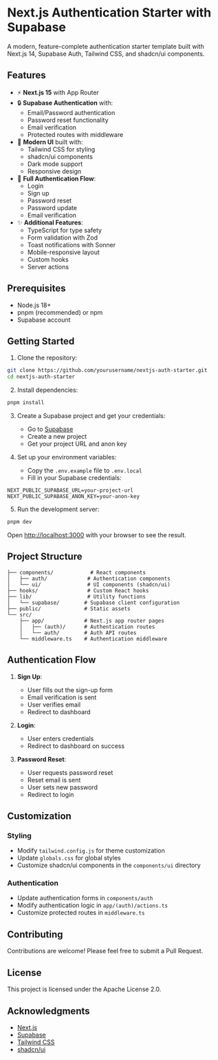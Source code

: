 # Next.js Authentication Starter with Supabase

A modern, feature-complete authentication starter template built with Next.js 14, Supabase Auth, Tailwind CSS, and shadcn/ui components.

## Features

- ⚡ **Next.js 15** with App Router
- 🔒 **Supabase Authentication** with:
  - Email/Password authentication
  - Password reset functionality
  - Email verification
  - Protected routes with middleware
- 🎨 **Modern UI** built with:
  - Tailwind CSS for styling
  - shadcn/ui components
  - Dark mode support
  - Responsive design
- 📱 **Full Authentication Flow**:
  - Login
  - Sign up
  - Password reset
  - Password update
  - Email verification
- ✨ **Additional Features**:
  - TypeScript for type safety
  - Form validation with Zod
  - Toast notifications with Sonner
  - Mobile-responsive layout
  - Custom hooks
  - Server actions

## Prerequisites

- Node.js 18+ 
- pnpm (recommended) or npm
- Supabase account

## Getting Started

1. Clone the repository:
```bash
git clone https://github.com/yourusername/nextjs-auth-starter.git
cd nextjs-auth-starter
```

2. Install dependencies:
```bash
pnpm install
```

3. Create a Supabase project and get your credentials:
   - Go to [Supabase](https://supabase.com)
   - Create a new project
   - Get your project URL and anon key

4. Set up your environment variables:
   - Copy the `.env.example` file to `.env.local`
   - Fill in your Supabase credentials:
```env
NEXT_PUBLIC_SUPABASE_URL=your-project-url
NEXT_PUBLIC_SUPABASE_ANON_KEY=your-anon-key
```

5. Run the development server:
```bash
pnpm dev
```

Open [http://localhost:3000](http://localhost:3000) with your browser to see the result.

## Project Structure

```
├── components/            # React components
│   ├── auth/             # Authentication components
│   └── ui/               # UI components (shadcn/ui)
├── hooks/                # Custom React hooks
├── lib/                  # Utility functions
│   └── supabase/        # Supabase client configuration
├── public/              # Static assets
└── src/
    ├── app/             # Next.js app router pages
    │   ├── (auth)/      # Authentication routes
    │   └── auth/        # Auth API routes
    └── middleware.ts    # Authentication middleware
```

## Authentication Flow

1. **Sign Up**:
   - User fills out the sign-up form
   - Email verification is sent
   - User verifies email
   - Redirect to dashboard

2. **Login**:
   - User enters credentials
   - Redirect to dashboard on success

3. **Password Reset**:
   - User requests password reset
   - Reset email is sent
   - User sets new password
   - Redirect to login

## Customization

### Styling
- Modify `tailwind.config.js` for theme customization
- Update `globals.css` for global styles
- Customize shadcn/ui components in the `components/ui` directory

### Authentication
- Update authentication forms in `components/auth`
- Modify authentication logic in `app/(auth)/actions.ts`
- Customize protected routes in `middleware.ts`

## Contributing

Contributions are welcome! Please feel free to submit a Pull Request.

## License

This project is licensed under the Apache License 2.0.

## Acknowledgments

- [Next.js](https://nextjs.org/)
- [Supabase](https://supabase.com/)
- [Tailwind CSS](https://tailwindcss.com/)
- [shadcn/ui](https://ui.shadcn.com/)
